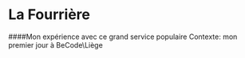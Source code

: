 # La Fourrière
####Mon expérience avec ce grand service populaire
Contexte: mon premier jour à BeCode\Liège
